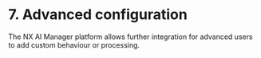 # 7. Advanced configuration

The NX AI Manager platform allows further integration for advanced users to add custom behaviour or processing.
